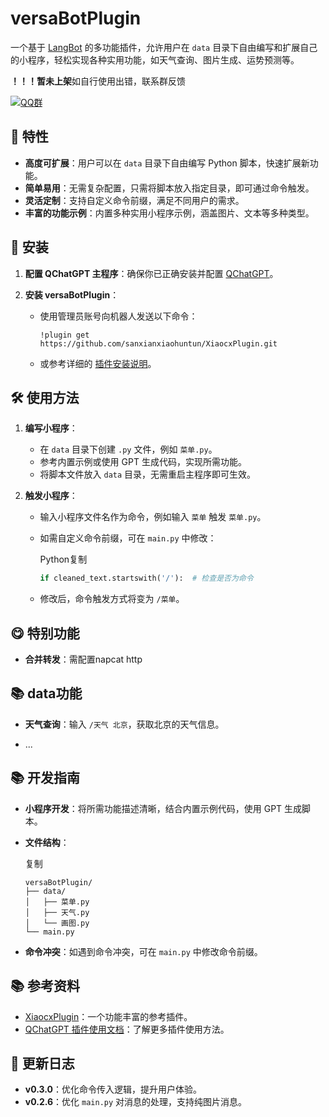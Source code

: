 # versaBotPlugin

一个基于 [LangBot](https://github.com/RockChinQ/LangBot) 的多功能插件，允许用户在 `data` 目录下自由编写和扩展自己的小程序，轻松实现各种实用功能，如天气查询、图片生成、运势预测等。

**！！！暂未上架**如自行使用出错，联系群反馈

[![QQ群](https://img.shields.io/badge/QQ群-965312424-green)](https://qm.qq.com/cgi-bin/qm/qr?k=en97YqjfYaLpebd9Nn8gbSvxVrGdIXy2&jump_from=webapi&authKey=41BmkEjbGeJ81jJNdv7Bf5EDlmW8EHZeH7/nktkXYdLGpZ3ISOS7Ur4MKWXC7xIx)


## 🌟 特性

- **高度可扩展**：用户可以在 `data` 目录下自由编写 Python 脚本，快速扩展新功能。
- **简单易用**：无需复杂配置，只需将脚本放入指定目录，即可通过命令触发。
- **灵活定制**：支持自定义命令前缀，满足不同用户的需求。
- **丰富的功能示例**：内置多种实用小程序示例，涵盖图片、文本等多种类型。

## 🚀 安装

1. **配置 QChatGPT 主程序**：确保你已正确安装并配置 [QChatGPT](https://github.com/RockChinQ/QChatGPT)。

2. **安装 versaBotPlugin**：

   - 使用管理员账号向机器人发送以下命令：

     ```
     !plugin get https://github.com/sanxianxiaohuntun/XiaocxPlugin.git
     ```

   - 或参考详细的 [插件安装说明](https://github.com/RockChinQ/QChatGPT/wiki/5-插件使用)。

## 🛠️ 使用方法

1. **编写小程序**：

   - 在 `data` 目录下创建 `.py` 文件，例如 `菜单.py`。
   - 参考内置示例或使用 GPT 生成代码，实现所需功能。
   - 将脚本文件放入 `data` 目录，无需重启主程序即可生效。

2. **触发小程序**：

   - 输入小程序文件名作为命令，例如输入 `菜单` 触发 `菜单.py`。

   - 如需自定义命令前缀，可在 `main.py` 中修改：

     Python复制

     ```python
     if cleaned_text.startswith('/'):  # 检查是否为命令
     ```

   - 修改后，命令触发方式将变为 `/菜单`。

## 😋 特别功能

- **合并转发**：需配置napcat http


## 📚 data功能

- **天气查询**：输入 `/天气 北京`，获取北京的天气信息。

- ...

## 📚 开发指南

- **小程序开发**：将所需功能描述清晰，结合内置示例代码，使用 GPT 生成脚本。

- **文件结构**：

  复制

  ```
  versaBotPlugin/
  ├── data/
  │   ├── 菜单.py
  │   ├── 天气.py
  │   └── 画图.py
  └── main.py
  ```

- **命令冲突**：如遇到命令冲突，可在 `main.py` 中修改命令前缀。

## 📚 参考资料

- [XiaocxPlugin](https://github.com/sanxianxiaohuntun/XiaocxPlugin)：一个功能丰富的参考插件。
- [QChatGPT 插件使用文档](https://github.com/RockChinQ/QChatGPT/wiki/5-插件使用)：了解更多插件使用方法。

## 📝 更新日志

- **v0.3.0**：优化命令传入逻辑，提升用户体验。
- **v0.2.6**：优化 `main.py` 对消息的处理，支持纯图片消息。